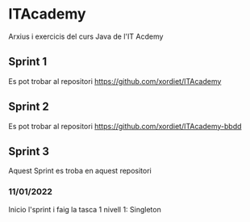 # ITAcademy
Arxius i exercicis del curs Java de l'IT Acdemy

## Sprint 1
Es pot trobar al repositori https://github.com/xordiet/ITAcademy

## Sprint 2
Es pot trobar al repositori https://github.com/xordiet/ITAcademy-bbdd

## Sprint 3
Aquest Sprint es troba en aquest repositori

### 11/01/2022
Inicio l'sprint i faig la tasca 1 nivell 1: Singleton 
